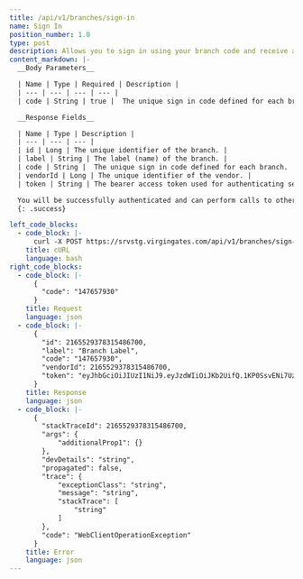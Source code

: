 ```yaml
---
title: /api/v1/branches/sign-in
name: Sign In
position_number: 1.0
type: post
description: Allows you to sign in using your branch code and receive an access token, which is required for performing calls to other endpoints of the API.
content_markdown: |-
  __Body Parameters__

  | Name | Type | Required | Description |
  | --- | --- | --- | --- |
  | code | String | true |  The unique sign in code defined for each branch. |

  __Response Fields__

  | Name | Type | Description |
  | --- | --- | --- |
  | id | Long | The unique identifier of the branch. |
  | label | String | The label (name) of the branch. |
  | code | String |  The unique sign in code defined for each branch. |
  | vendorId | Long | The unique identifier of the vendor. |
  | token | String | The bearer access token used for authenticating service calls made to other endpoints of the API. |

  You will be successfully authenticated and can perform calls to other endpoints.
  {: .success}

left_code_blocks:
  - code_block: |-
      curl -X POST https://srvstg.virgingates.com/api/v1/branches/sign-in -H "Content-type: application/json" -d '{"code": "1234567"}'
    title: cURL
    language: bash
right_code_blocks:
  - code_block: |-
      {
        "code": "147657930"
      }
    title: Request
    language: json
  - code_block: |-
      {
        "id": 2165529378315486700,
        "label": "Branch Label",
        "code": "147657930",
        "vendorId": 2165529378315486700,
        "token": "eyJhbGciOiJIUzI1NiJ9.eyJzdWIiOiJKb2UifQ.1KP0SsvENi7Uz1oQc07aXTL7kpQG5jBNIybqr60AlD4"
      }
    title: Response
    language: json
  - code_block: |-
      {
        "stackTraceId": 2165529378315486700,
        "args": {
            "additionalProp1": {}
        },
        "devDetails": "string",
        "propagated": false,
        "trace": {
            "exceptionClass": "string",
            "message": "string",
            "stackTrace": [
                "string"
            ]
        },
        "code": "WebClientOperationException"
      }
    title: Error
    language: json
---
```



